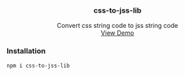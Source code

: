 <p align="center">
  <h3 align="center">css-to-jss-lib</h3>
  <p align="center">
   Convert css string code to jss string code
    <br />
    <a href="https://pronoob702.github.io/css-sass-to-jss/">View Demo</a>
  </p>
</p>

### Installation

```npm
npm i css-to-jss-lib
```
